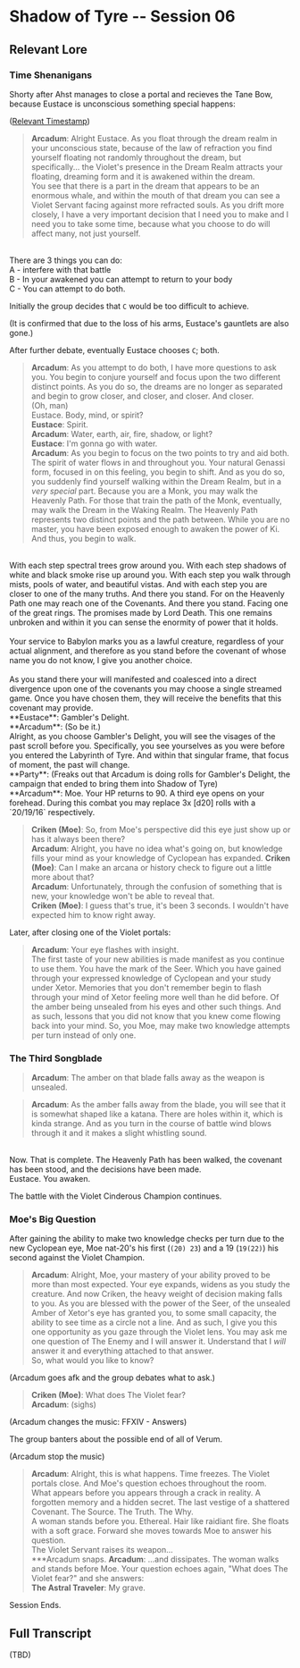 # Shadow of Tyre -- Session 06

## Relevant Lore

### Time Shenanigans

Shorty after Ahst manages to close a portal and recieves the Tane Bow, because Eustace is unconscious something special happens:

([Relevant Timestamp](https://youtu.be/PAitBR6ajiI?t=5671))

> **Arcadum**: Alright Eustace. As you float through the dream realm in your unconscious state, because of the law of refraction you find yourself floating not randomly throughout the dream, but specifically... the Violet's presence in the Dream Realm attracts your floating, dreaming form and it is awakened within the dream.<br>
You see that there is a part in the dream that appears to be an enormous whale, and within the mouth of that dream you can see a Violet Servant facing against more refracted souls. As you drift more closely, I have a very important decision that I need you to make and I need you to take some time, because what you choose to do will affect many, not just yourself.<br>
<br>
There are 3 things you can do:<br>
A - interfere with that battle<br>
B - In your awakened you can attempt to return to your body<br>
C - You can attempt to do both.<br>

Initially the group decides that `C` would be too difficult to achieve.

(It is confirmed that due to the loss of his arms, Eustace's gauntlets are also gone.)

After further debate, eventually Eustace chooses `C`; both.

> **Arcadum**: As you attempt to do both, I have more questions to ask you. You begin to conjure yourself and focus upon the two different distinct points. As you do so, the dreams are no longer as separated and begin to grow closer, and closer, and closer. And closer.<br>
(Oh, man)<br>
Eustace. Body, mind, or spirit?<br>
**Eustace**: Spirit.<br>
**Arcadum**: Water, earth, air, fire, shadow, or light?<br>
**Eustace**: I'm gonna go with water.<br>
**Arcadum**: As you begin to focus on the two points to try and aid both. The spirit of water flows in and throughout you. Your natural Genassi form, focused in on this feeling, you begin to shift. And as you do so, you suddenly find yourself walking within the Dream Realm, but in a *very special* part. Because you are a Monk, you may walk the Heavenly Path. For those that train the path of the Monk, eventually, may walk the Dream in the Waking Realm. The Heavenly Path represents two distinct points and the path between. While you are no master, you have been exposed enough to awaken the power of Ki. And thus, you begin to walk.<br>
<br>
With each step spectral trees grow around you. With each step shadows of white and black smoke rise up around you. With each step you walk through mists, pools of water, and beautiful vistas. And with each step you are closer to one of the many truths. And there you stand. For on the Heavenly Path one may reach one of the Covenants. And there you stand. Facing one of the great rings. The promises made by Lord Death. This one remains unbroken and within it you can sense the enormity of power that it holds.<br>
<br>
Your service to Babylon marks you as a lawful creature, regardless of your actual alignment, and therefore as you stand before the covenant of whose name you do not know, I give you another choice.<br>
<br>
As you stand there your will manifested and coalesced into a direct divergence upon one of the covenants you may choose a single streamed game. Once you have chosen them, they will receive the benefits that this covenant may provide.<br>
**Eustace**: Gambler's Delight.<br>
**Arcadum**: (So be it.)<br>
Alright, as you choose Gambler's Delight, you will see the visages of the past scroll before you. Specifically, you see yourselves as you were before you entered the Labyrinth of Tyre. And within that singular frame, that focus of moment, the past will change.<br>
**Party**: (Freaks out that Arcadum is doing rolls for Gambler's Delight, the campaign that ended to bring them into Shadow of Tyre)<br>
**Arcadum**: Moe. Your HP returns to 90. A third eye opens on your forehead. During this combat you may replace 3x [d20] rolls with a `20/19/16` respectively.<br>

> **Criken (Moe)**: So, from Moe's perspective did this eye just show up or has it always been there?<br>
**Arcadum**: Alright, you have no idea what's going on, but knowledge fills your mind as your knowledge of Cyclopean has expanded.
**Criken (Moe)**: Can I make an arcana or history check to figure out a little more about that?<br>
**Arcadum**: Unfortunately, through the confusion of something that is new, your knowledge won't be able to reveal that.<br>
**Criken (Moe)**: I guess that's true, it's been 3 seconds. I wouldn't have expected him to know right away.

Later, after closing one of the Violet portals:
> **Arcadum**: Your eye flashes with insight.<br>
The first taste of your new abilities is made manifest as you continue to use them. You have the mark of the Seer. Which you have gained through your expressed knowledge of Cyclopean and your study under Xetor. Memories that you don't remember begin to flash through your mind of Xetor feeling more well than he did before. Of the amber being unsealed from his eyes and other such things. And as such, lessons that you did not know that you knew come flowing back into your mind. So, you Moe, may make two knowledge attempts per turn instead of only one.


### The Third Songblade

> **Arcadum**: The amber on that blade falls away as the weapon is unsealed.

> **Arcadum**: As the amber falls away from the blade, you will see that it is somewhat shaped like a katana. There are holes within it, which is kinda strange. And as you turn in the course of battle wind blows through it and it makes a slight whistling sound.<br>
<br>
Now. That is complete. The Heavenly Path has been walked, the covenant has been stood, and the decisions have been made.<br>
Eustace. You awaken.

The battle with the Violet Cinderous Champion continues.

### Moe's Big Question

After gaining the ability to make two knowledge checks per turn due to the new Cyclopean eye, Moe nat-20's his first (`(20) 23`) and a 19 (`19(22)`) his second against the Violet Champion.

> **Arcadum**: Alright, Moe, your mastery of your ability proved to be more than most expected. Your eye expands, widens as you study the creature. And now Criken, the heavy weight of decision making falls to you. As you are blessed with the power of the Seer, of the unsealed Amber of Xetor's eye has granted you, to some small capacity, the ability to see time as a circle not a line. And as such, I give you this one opportunity as you gaze through the Violet lens. You may ask me one question of The Enemy and I will answer it. Understand that I *will* answer it and everything attached to that answer.<br>
So, what would you like to know?

(Arcadum goes afk and the group debates what to ask.)

> **Criken (Moe)**: What does The Violet fear?<br>
**Arcadum**: (sighs)

(Arcadum changes the music: FFXIV - Answers)

The group banters about the possible end of all of Verum.

(Arcadum stop the music)

> **Arcadum**: Alright, this is what happens. Time freezes. The Violet portals close. And Moe's question echoes throughout the room.<br>
What appears before you appears through a crack in reality. A forgotten memory and a hidden secret. The last vestige of a shattered Covenant. The Source. The Truth. The Why.<br>
A woman stands before you. Ethereal. Hair like raidiant fire. She floats with a soft grace. Forward she moves towards Moe to answer his question.<br>
The Violet Servant raises its weapon...<br>
***Arcadum snaps.
**Arcadum**: ...and dissipates. The woman walks and stands before Moe. Your question echoes again, "What does The Violet fear?" and she answers:<br>
> **The Astral Traveler**: My grave.

Session Ends.

## Full Transcript

(TBD)
